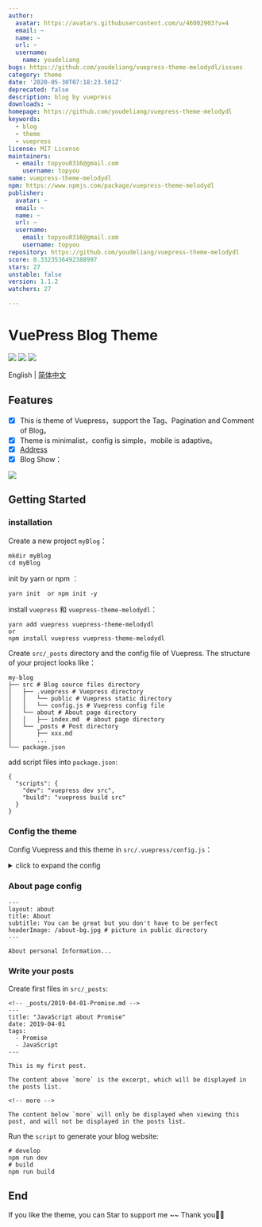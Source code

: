 ```yaml
---
author:
  avatar: https://avatars.githubusercontent.com/u/46002903?v=4
  email: ~
  name: ~
  url: ~
  username:
    name: youdeliang
bugs: https://github.com/youdeliang/vuepress-theme-melodydl/issues
category: theme
date: '2020-05-30T07:18:23.501Z'
deprecated: false
description: blog by vuepress
downloads: ~
homepage: https://github.com/youdeliang/vuepress-theme-melodydl
keywords:
  - blog
  - theme
  - vuepress
license: MIT License
maintainers:
  - email: topyou0316@gmail.com
    username: topyou
name: vuepress-theme-melodydl
npm: https://www.npmjs.com/package/vuepress-theme-melodydl
publisher:
  avatar: ~
  email: ~
  name: ~
  url: ~
  username:
    email: topyou0316@gmail.com
    username: topyou
repository: https://github.com/youdeliang/vuepress-theme-melodydl
score: 0.3323536492388997
stars: 27
unstable: false
version: 1.1.2
watchers: 27

---
```


# VuePress Blog Theme 

[![](https://img.shields.io/circleci/build/github/youdeliang/vuepress-theme-melodydl)](https://circleci.com/gh/youdeliang/vuepress-theme-melodydl)
[![](https://img.shields.io/npm/v/vuepress-theme-melodydl)](https://www.npmjs.com/package/vuepress-theme-melodydl)
[![](https://img.shields.io/github/license/youdeliang/vuepress-theme-melodydl)](https://github.com/youdeliang/vuepress-theme-melodydl/blob/master/LICENSE)

English | [简体中文](./README-zh.md)

## Features
- [x]  This is theme of Vuepress，support the Tag、Pagination and Comment of Blog。
- [x]  Theme is minimalist，config is simple，mobile is adaptive。
- [x] [Address](https://www.ydlcq.cn/)
- [x] Blog Show：

![](https://user-gold-cdn.xitu.io/2020/5/2/171d4a46cd1c4caf?w=599&h=287&f=gif&s=1994152)

## Getting Started

### installation
Create a new project `myBlog`：

```
mkdir myBlog
cd myBlog
```
init by yarn or npm ：

```
yarn init  or npm init -y
```
install `vuepress` 和 `vuepress-theme-melodydl`：

```
yarn add vuepress vuepress-theme-melodydl
or
npm install vuepress vuepress-theme-melodydl
```
Create `src/_posts` directory and the config file of Vuepress. The structure of your project looks like：

```
my-blog
├── src # Blog source files directory
│   ├── .vuepress # Vuepress directory
│   │   └── public # Vuepress static directory
│   │   └── config.js # Vuepress config file
│   └── about # About page directory
│   │   ├── index.md  # about page directory
│   └── _posts # Post directory
│       ├── xxx.md
│       ...
└── package.json
```

add script files into `package.json`:

```
{
  "scripts": {
    "dev": "vuepress dev src",
    "build": "vuepress build src"
  }
}
```

### Config the theme 
Config Vuepress and this theme in `src/.vuepress/config.js`：


<details>
  <summary>click to expand the config</summary>

    module.exports = {
          // Website title
          title: 'Top Blog',
          
          // Description of your website
          description: 'Personal Blog',
          
          // Favicon and others of website
          head: [
            ['link', { rel: 'icon', href: '/favicon.ico' }],
            ['meta', { name: 'viewport', content: 'width=device-width,initial-scale=1,user-scalable=no' }]
          ],
          
          // Theme to use
          theme: 'melodydl',
          
          // Theme config
          themeConfig: {
            title: 'Top Blog',

        // Personal information
        personalInfo: {
        
          // Nikename
          name: 'melodydl',
          
          // Avatar image
          avatar: '/avatar-top.jpeg',
          
          // Background image in header
          headerBackgroundImg: '/avatar-bg.jpeg',
          
          // Introduction of yourself (HTML supported)
          description: 'In me the tiger sniffs the rose,
          
          // Email
          email: 'facecode@foxmail.com',
          
          // Location
          location: 'Shanghai, China'
        },
        // Header config (Optional)
        nav: [ 
          {text: 'HOME', link: '/' },
          {text: 'ABOUT', link: '/about/'},
          {text: 'TAGS', link: '/tags/'}      
        ],
        
        //  Background image of navbar in public directory 
        header: {
          home: {
            title: 'Top Blog', 
            subtitle: 'Happy Life, slowly meeting', 
            headerImage: '/home-bg.jpeg'
          },
          
          // title and background image about tag in public directory
          tags: {
            title: 'Tags', 
            subtitle: 'It took all my luck to meet you', 
            headerImage: '/tags-bg.jpg'
          },
          
          // background image of Post's navbar
          postHeaderImg: '/post-bg.jpeg',
        },
        
        // Accounts of SNS
        sns: {
          // Jianshu account and link
          "jianshu": { 
            account: "jianshu", 
            link: "https://www.jianshu.com/u/5dddaee8f351", 
          },
          
          // Weibo account and link
          "weibo": { 
            account: "",
            link: ""
          },
          
          // Zhihu account and link
          "zhihu": { 
            account: "zhihu",
            link: "https://www.zhihu.com/people/sheng-tang-de-xing-kong"
          },
          
          // Github account and link
          "github": { 
            account: "github",
            link: "https://github.com/youdeliang"
          }
        },
        // Footer of website config
        footer: {
          // Gitbutton config
          gitbtn: {
            // github repository
            repository: "https://ghbtns.com/github-btn.html?user=youdeliang&repo=vuepress-theme-top&type=star&count=true",
            frameborder: 0,
            scrolling: 0,
            width: "80px",
            height: "20px"
          },
          
          // Add footer content
          custom: `Copyright &copy; Top Blog 2020 <br /> 
            Theme By <a href="https://www.vuepress.cn/" target="_blank">VuePress</a>
            | <a href="https://www.github.com/youdeliang/" target="_blank">youdeliang</a>`
        },
        
        // Pagination config
        pagination: {
          // number of perPage
          perPage: 5,
        },
        
        // Comments config. See the [Posts Comments] section below.
        comments: {    
          owner: 'youdeliang',
          repo: 'vuepress-theme-melodydl',
          clientId: 'dfba8ecad544784fec1f',
          clientSecret: '1358ac11bc8face24f598601991083e27372988d',
          autoCreateIssue: false,
        },
      }
    }
</details>

### About page config

```
---
layout: about 
title: About
subtitle: You can be great but you don't have to be perfect
headerImage: /about-bg.jpg # picture in public directory
---

About personal Information...
```

### Write your posts
Create first files in `src/_posts`:

```
<!-- _posts/2019-04-01-Promise.md -->
---
title: "JavaScript about Promise"
date: 2019-04-01
tags:
  - Promise
  - JavaScript
---

This is my first post.

The content above `more` is the excerpt, which will be displayed in the posts list.

<!-- more -->

The content below `more` will only be displayed when viewing this post, and will not be displayed in the posts list.

```

Run the `script` to generate your blog website:

```
# develop
npm run dev
# build
npm run build
```

## End
If you like the theme, you can Star to support me ~~ Thank you🙏🙏
